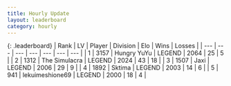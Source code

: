 ```yaml
---
title: Hourly Update
layout: leaderboard
category: hourly
---
```


{: .leaderboard}
| Rank | LV | Player | Division | Elo | Wins | Losses |
| --- | --- | --- | --- | --- | --- | --- |
| <span data-change="0">1</span> | 3157 | <span title="ID: 164871">Hungry YuYu</span> | LEGEND | <span data-change="0">2064</span> | <span data-change="0">25</span> | <span data-change="0">5</span> |
| <span data-change="1">2</span> | 1312 | <span title="ID: 366840">The Simulacra</span> | LEGEND | <span data-change="0">2024</span> | <span data-change="3">43</span> | <span data-change="2">18</span> |
| <span data-change="4">3</span> | 1507 | <span title="ID: 298672">Jaxi</span> | LEGEND | <span data-change="31">2006</span> | <span data-change="4">29</span> | <span data-change="1">9</span> |
| <span data-change="1">4</span> | 1892 | <span title="ID: 353063">Sktima</span> | LEGEND | <span data-change="0">2003</span> | <span data-change="0">14</span> | <span data-change="0">6</span> |
| <span data-change="1">5</span> | 941 | <span title="ID: 562775">lekuimeshione69</span> | LEGEND | <span data-change="0">2000</span> | <span data-change="0">18</span> | <span data-change="0">4</span> |